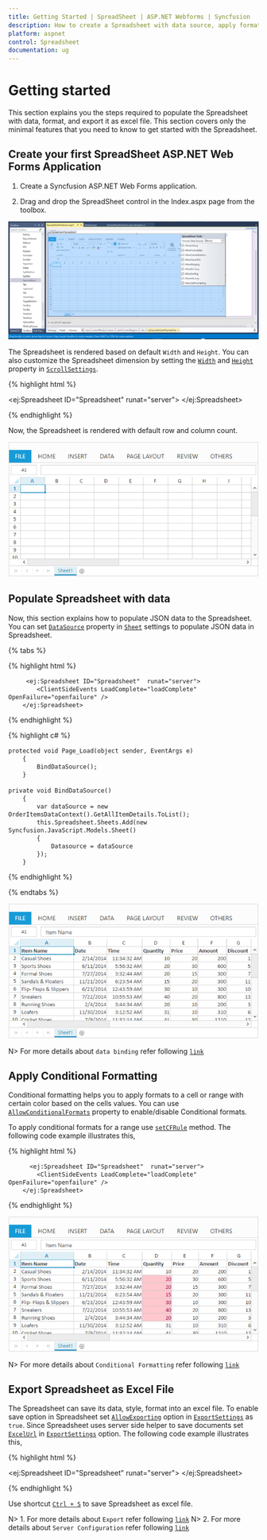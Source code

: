 ```yaml
---
title: Getting Started | SpreadSheet | ASP.NET Webforms | Syncfusion
description: How to create a Spreadsheet with data source, apply format and export it as excel file.
platform: aspnet
control: Spreadsheet
documentation: ug
---
```

# Getting started

This section explains you the steps required to populate the Spreadsheet with data, format, and export it as excel file. This section covers only the minimal features that you need to know to get started with the Spreadsheet.

## Create your first SpreadSheet ASP.NET Web Forms Application

1. Create a Syncfusion ASP.NET Web Forms application.

2. Drag and drop the SpreadSheet control in the Index.aspx page from the toolbox.
 
 ![](Getting-Started_images/Getting-Started_img4.png)


The Spreadsheet is rendered based on default `Width` and `Height`. You can also customize the Spreadsheet dimension by setting the [`Width`](http://help.syncfusion.com/api/js/ejspreadsheet#members:scrollsettings-width "width") and [`Height`](http://help.syncfusion.com/api/js/ejspreadsheet#members:scrollsettings-height "height") property in [`ScrollSettings`](http://help.syncfusion.com/api/js/ejspreadsheet#members:scrollsettings "scrollSettings").

{% highlight html %}

<ej:Spreadsheet ID="Spreadsheet" runat="server">
            <ScrollSettings Width="100%" Height="100%" IsResponsive="true" />
</ej:Spreadsheet>

{% endhighlight %}

Now, the Spreadsheet is rendered with default row and column count.

![](Getting-Started_images/Getting-Started_img1.png)

## Populate Spreadsheet with data

Now, this section explains how to populate JSON data to the Spreadsheet. You can set [`DataSource`](http://help.syncfusion.com/api/js/ejspreadsheet#members:sheets-datasource "dataSource") property in [`Sheet`](http://help.syncfusion.com/api/js/ejspreadsheet#members:sheets "sheet") settings to populate JSON data in Spreadsheet.

{% tabs %}

{% highlight html %}

         <ej:Spreadsheet ID="Spreadsheet"  runat="server">
            <ClientSideEvents LoadComplete="loadComplete" OpenFailure="openfailure" />
        </ej:Spreadsheet>

<script type="text/javascript">
        function loadComplete(args) {
            var xlFormat = this.XLFormat;
            if (!this.isImport) {
                this.setWidthToColumns([142, 132, 110, 105, 102, 112, 122, 122, 102]);
                xlFormat.format({ "style": { "font-weight": "bold" } }, "A1:H1");
                xlFormat.format({ "type": "currency" }, "E2:H11");
                this.XLRibbon.updateRibbonIcons();
            }
        }
        function openfailure(args) {
            this.alert(args.statusText);
        }
    </script>
{% endhighlight %}



{% highlight c# %}


    protected void Page_Load(object sender, EventArgs e)
        {
            BindDataSource();
        }

    private void BindDataSource()
        {
            var dataSource = new OrderItemsDataContext().GetAllItemDetails.ToList();
            this.Spreadsheet.Sheets.Add(new Syncfusion.JavaScript.Models.Sheet()
            {
                Datasource = dataSource
            });
        }


{% endhighlight %}

{% endtabs %}


![](Getting-Started_images/Getting-Started_img2.png)

N> For more details about `data binding` refer following [`link`](http://help.syncfusion.com/js/spreadsheet/data-binding "link")

## Apply Conditional Formatting

Conditional formatting helps you to apply formats to a cell or range with certain color based on the cells values. You can use [`AllowConditionalFormats`](http://help.syncfusion.com/api/js/ejspreadsheet#members:allowconditionalformats "allowConditionalFormats") property to enable/disable Conditional formats.

To apply conditional formats for a range use [`setCFRule`](http://help.syncfusion.com/api/js/ejspreadsheet#methods:xlcformat-setcfrule "setCFRule") method. The following code example illustrates this,

{% highlight html %}

          <ej:Spreadsheet ID="Spreadsheet"  runat="server">
            <ClientSideEvents LoadComplete="loadComplete" OpenFailure="openfailure" />
        </ej:Spreadsheet>
        
<script type="text/javascript">
       function loadComplete() {                
              this.XLCFormat.setCFRule({ "action": "greaterthan", "inputs": ["10"], "color": "redft", "range": "D2:D8" });
         }
</script>

{% endhighlight %}

![](Getting-Started_images/Getting-Started_img3.png)

N> For more details about `Conditional Formatting` refer following [`link`](http://help.syncfusion.com/js/spreadsheet/data-presentation#conditional-formatting "link")

## Export Spreadsheet as Excel File

The Spreadsheet can save its data, style, format into an excel file. To enable save option in Spreadsheet set [`AllowExporting`](http://help.syncfusion.com/api/js/ejspreadsheet#members:exportsettings-allowexporting "allowExporting") option in [`ExportSettings`](http://help.syncfusion.com/api/js/ejspreadsheet#members:exportsettings "exportSettings") as `true`. Since Spreadsheet uses server side helper to save documents set [`ExcelUrl`](http://help.syncfusion.com/api/js/ejspreadsheet#members:exportsettings-excelurl "excelUrl") in [`ExportSettings`](http://help.syncfusion.com/api/js/ejspreadsheet#members:exportsettings "exportSettings") option. The following code example illustrates this,

{% highlight html %}

<ej:Spreadsheet ID="Spreadsheet"  runat="server">
     <ImportSettings ImportMapper="http://js.syncfusion.com/demos/ejservices/api/Spreadsheet/Import"/>
     <ExportSettings ExcelUrl="http://js.syncfusion.com/demos/ejservices/api/Spreadsheet/ExcelExport"
                     CsvUrl="http://js.syncfusion.com/demos/ejservices/api/Spreadsheet/CsvExport" 
                     PdfUrl="http://js.syncfusion.com/demos/ejservices/api/Spreadsheet/PdfExport"/>
</ej:Spreadsheet>

{% endhighlight %}

Use shortcut [`Ctrl + S`](http://help.syncfusion.com/js/spreadsheet/keyboard-shortcuts "Ctrl + S") to save Spreadsheet as excel file.

N> 1. For more details about `Export` refer following [`link`](http://help.syncfusion.com/js/spreadsheet/open-and-save#save "link")
N> 2. For more details about `Server Configuration` refer following [`link`](http://help.syncfusion.com/js/spreadsheet/open-and-save#server-configuration "link")


